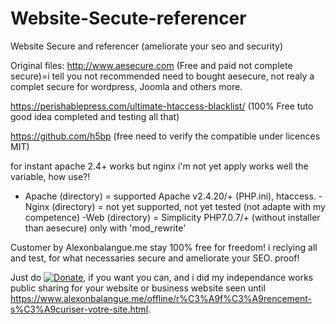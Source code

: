 
# Website-Secute-referencer
Website Secure and referencer (ameliorate your seo and security)


Original files:
http://www.aesecure.com (Free and paid not complete secure)=i tell you not recommended  need to bought aesecure, not realy a complet secure for wordpress, Joomla and others more. 

https://perishablepress.com/ultimate-htaccess-blacklist/ (100% Free tuto good idea completed and testing all that)

https://github.com/h5bp (free need to verify the compatible under licences MIT)

for instant apache 2.4+ works but nginx i'm not yet apply works well the variable, how use?!

- Apache (directory) = supported Apache v2.4.20/+ (PHP.ini), htaccess.
-Nginx (directory) = not yet supported, not yet tested (not adapte with my competence)
-Web (directory) = Simplicity PHP7.0.7/+ (without installer than aesecure) only with 'mod_rewrite'

Customer by Alexonbalangue.me stay 100% free for freedom! i reclying all and test, for what necessaries secure and ameliorate your SEO. proof!

Just do [![Donate](https://img.shields.io/badge/Donate-PayPal-green.svg)](https://paypal.me/alexonbalangue), if you want you can, and i did my independance works public sharing for your website or business website seen until https://www.alexonbalangue.me/offline/r%C3%A9f%C3%A9rencement-s%C3%A9curiser-votre-site.html. 
